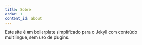 ```yaml
---
title: Sobre
order: 1
content_id: about
---
```


Este site é um boilerplate simplificado para o Jekyll com conteúdo multilingue, sem uso de plugins.
